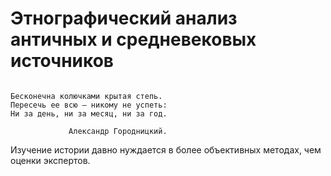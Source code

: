 # Этнографический анализ античных и средневековых источников

```

Бесконечна колючками крытая степь.
Пересечь ее всю — никому не успеть: 
Ни за день, ни за месяц, ни за год.

             Александр Городницкий.
```

Изучение истории давно нуждается в более объективных методах, чем оценки
экспертов. 
